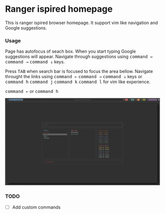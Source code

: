 # Ranger ispired homepage

This is ranger ispired browser homepage. It support vim like navigation and Google suggestions.

### Usage

Page has autofocus of seach box. When you start typing Google suggestions will appear. Navigate through suggestions using 
<kbd>command ←</kbd> <kbd>command →</kbd> <kbd>command ↓</kbd> keys.

Press <kbd>TAB</kbd> when search bar is focused to focus the area bellow. Navigate throught the links using <kbd>command ←</kbd> <kbd>command →</kbd> <kbd>command ↓</kbd> keys or <kbd>command h</kbd> <kbd>command j</kbd> <kbd>command k</kbd> <kbd>command l</kbd> for vim like experience. 

<kbd>command ←</kbd> or <kbd>command h</kbd>

![](preview.png)


### TODO
- [ ] Add custom commands
